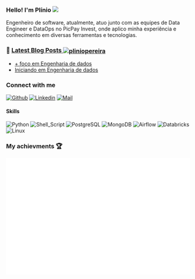 ### Hello! I'm Plínio <img src="https://media.giphy.com/media/hvRJCLFzcasrR4ia7z/giphy.gif" width="5%"></a>

[comment]: <Inspirado no README.md de https://github.com/librity>
[comment]: <Inspirado no README.md de https://github.com/gautamkrishnar>

Engenheiro de software, atualmente, atuo junto com as equipes de Data Engineer e DataOps no PicPay Invest, onde aplico minha experiência e conhecimento em diversas ferramentas e tecnologias.

### 📝 [Latest Blog Posts <a href="https://dev.to/pliniopereira" target="blank"><img align="center" src="https://cdn.jsdelivr.net/npm/simple-icons@3.0.1/icons/dev-dot-to.svg" alt="pliniopereira" height="30" width="40" /></a>](https://dev.to/pliniopereira)
<!-- BLOG-POST-LIST:START -->
- [+ foco em Engenharia de dados](https://dev.to/pliniopereira/-foco-em-engenharia-de-dados-175m)
- [Iniciando em Engenharia de dados](https://dev.to/pliniopereira/iniciando-em-engenharia-de-dados-p4h)
<!-- BLOG-POST-LIST:END -->

### Connect with me
[![Github](https://img.shields.io/github/followers/pliniopereira?label=Followers&style=social)](https://github.com/pliniopereira)
[![Linkedin](https://img.shields.io/badge/-Plinio%20Pereira-blue?style=flat-square&logo=linkedin&logoColor=white&link=https://www.linkedin.com/in/pliniopereira/)](https://www.linkedin.com/in/pliniopereira/)
[![Mail](https://img.shields.io/badge/-pliniojr@gmail.com-gray?style=flat-square&logo=gmail&logoColor=red&link=)](mailto:pliniojr@gmail.com)


#### Skills

![Python](https://img.shields.io/badge/python-3670A0?style=for-the-badge&logo=python&logoColor=ffdd54)
![Shell_Script](https://img.shields.io/badge/Shell_Script-121011?style=for-the-badge&logo=gnu-bash&logoColor=white)
![PostgreSQL](https://img.shields.io/badge/PostgreSQL-316192?style=for-the-badge&logo=postgresql&logoColor=white)
![MongoDB](https://img.shields.io/badge/MongoDB-4EA94B?style=for-the-badge&logo=mongodb&logoColor=white)
![Airflow](https://img.shields.io/badge/Airflow-017CEE?style=for-the-badge&logo=Apache%20Airflow&logoColor=white)
![Databricks](https://img.shields.io/badge/Databricks-FF3621?style=for-the-badge&logo=Databricks&logoColor=white)
![Linux](https://img.shields.io/badge/Linux-FCC624?style=for-the-badge&logo=linux&logoColor=black)

### My achievments 🏆

![Achievements](https://github.com/pliniopereira/pliniopereira/blob/main/metrics.plugin.achievements.svg)

<!-- ---

<center>
  <table>
    <tr>
        <td><img width="400px" align="left" src="https://github-readme-stats.vercel.app/api/top-langs/?username=pliniopereira&hide=html&layout=compact&show_icons=true&theme=gruvbox" /></td>
        <td><img width="495px" align="left" src="https://github-readme-stats.vercel.app/api?username=pliniopereira&show_icons=true&theme=gruvbox" /></td>
    </tr>
  </table>
</center>

--- -->
